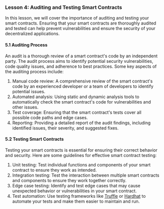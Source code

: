 ### Lesson 4: Auditing and Testing Smart Contracts

In this lesson, we will cover the importance of auditing and testing your smart contracts. Ensuring that your smart contracts are thoroughly audited and tested can help prevent vulnerabilities and ensure the security of your decentralized applications.

#### 5.1 Auditing Process

An audit is a thorough review of a smart contract's code by an independent party. The audit process aims to identify potential security vulnerabilities, code quality issues, and adherence to best practices. Some key aspects of the auditing process include:

1. Manual code review: A comprehensive review of the smart contract's code by an experienced developer or a team of developers to identify potential issues.
2. Automated analysis: Using static and dynamic analysis tools to automatically check the smart contract's code for vulnerabilities and other issues.
3. Test coverage: Ensuring that the smart contract's tests cover all possible code paths and edge cases.
4. Reporting: Providing a detailed report of the audit findings, including identified issues, their severity, and suggested fixes.

#### 5.2 Testing Smart Contracts

Testing your smart contracts is essential for ensuring their correct behavior and security. Here are some guidelines for effective smart contract testing:

1. Unit testing: Test individual functions and components of your smart contract to ensure they work as intended.
2. Integration testing: Test the interaction between multiple smart contracts and components to ensure they work together correctly.
3. Edge case testing: Identify and test edge cases that may cause unexpected behavior or vulnerabilities in your smart contract.
4. Test automation: Use testing frameworks like [Truffle](https://www.trufflesuite.com/truffle) or [Hardhat](https://hardhat.org/) to automate your tests and make them easier to maintain and run.

